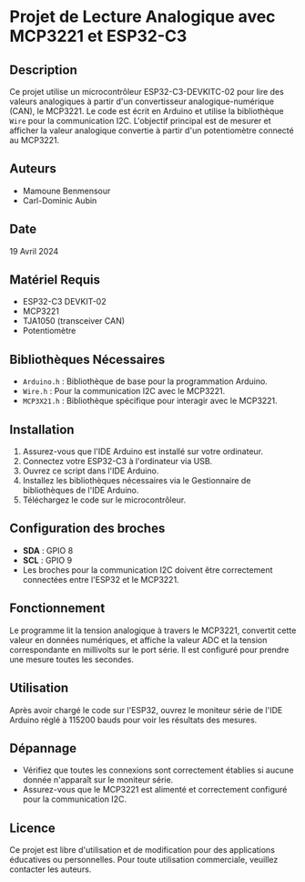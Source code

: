 # Projet de Lecture Analogique avec MCP3221 et ESP32-C3

## Description
Ce projet utilise un microcontrôleur ESP32-C3-DEVKITC-02 pour lire des valeurs analogiques à partir d'un convertisseur analogique-numérique (CAN), le MCP3221. Le code est écrit en Arduino et utilise la bibliothèque `Wire` pour la communication I2C. L'objectif principal est de mesurer et afficher la valeur analogique convertie à partir d'un potentiomètre connecté au MCP3221.

## Auteurs
- Mamoune Benmensour
- Carl-Dominic Aubin

## Date
19 Avril 2024

## Matériel Requis
- ESP32-C3 DEVKIT-02
- MCP3221
- TJA1050 (transceiver CAN)
- Potentiomètre

## Bibliothèques Nécessaires
- `Arduino.h` : Bibliothèque de base pour la programmation Arduino.
- `Wire.h` : Pour la communication I2C avec le MCP3221.
- `MCP3X21.h` : Bibliothèque spécifique pour interagir avec le MCP3221.

## Installation
1. Assurez-vous que l'IDE Arduino est installé sur votre ordinateur.
2. Connectez votre ESP32-C3 à l'ordinateur via USB.
3. Ouvrez ce script dans l'IDE Arduino.
4. Installez les bibliothèques nécessaires via le Gestionnaire de bibliothèques de l'IDE Arduino.
5. Téléchargez le code sur le microcontrôleur.

## Configuration des broches
- **SDA** : GPIO 8
- **SCL** : GPIO 9
- Les broches pour la communication I2C doivent être correctement connectées entre l'ESP32 et le MCP3221.

## Fonctionnement
Le programme lit la tension analogique à travers le MCP3221, convertit cette valeur en données numériques, et affiche la valeur ADC et la tension correspondante en millivolts sur le port série. Il est configuré pour prendre une mesure toutes les secondes.

## Utilisation
Après avoir chargé le code sur l'ESP32, ouvrez le moniteur série de l'IDE Arduino réglé à 115200 bauds pour voir les résultats des mesures.

## Dépannage
- Vérifiez que toutes les connexions sont correctement établies si aucune donnée n'apparaît sur le moniteur série.
- Assurez-vous que le MCP3221 est alimenté et correctement configuré pour la communication I2C.

## Licence
Ce projet est libre d'utilisation et de modification pour des applications éducatives ou personnelles. Pour toute utilisation commerciale, veuillez contacter les auteurs.

